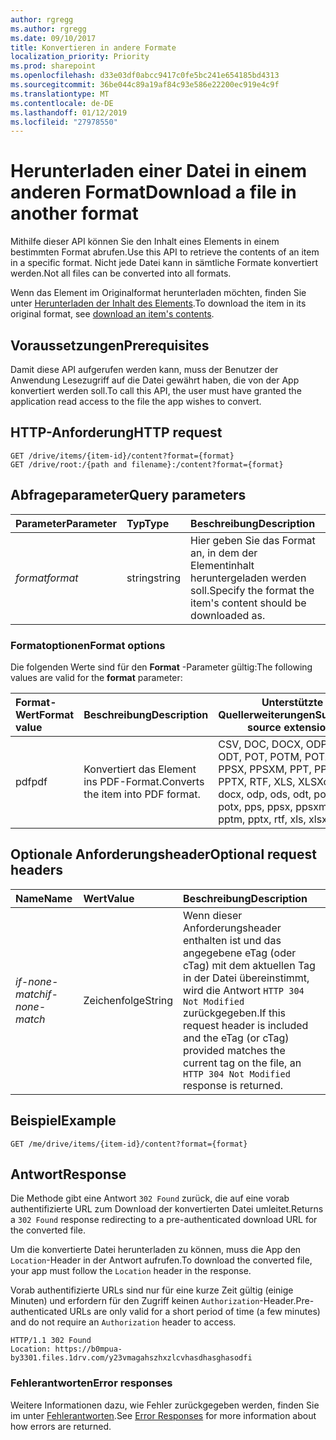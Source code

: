 ```yaml
---
author: rgregg
ms.author: rgregg
ms.date: 09/10/2017
title: Konvertieren in andere Formate
localization_priority: Priority
ms.prod: sharepoint
ms.openlocfilehash: d33e03df0abcc9417c0fe5bc241e654185bd4313
ms.sourcegitcommit: 36be044c89a19af84c93e586e22200ec919e4c9f
ms.translationtype: MT
ms.contentlocale: de-DE
ms.lasthandoff: 01/12/2019
ms.locfileid: "27978550"
---
```

# <a name="download-a-file-in-another-format"></a><span data-ttu-id="1f177-102">Herunterladen einer Datei in einem anderen Format</span><span class="sxs-lookup"><span data-stu-id="1f177-102">Download a file in another format</span></span>

<span data-ttu-id="1f177-103">Mithilfe dieser API können Sie den Inhalt eines Elements in einem bestimmten Format abrufen.</span><span class="sxs-lookup"><span data-stu-id="1f177-103">Use this API to retrieve the contents of an item in a specific format.</span></span>
<span data-ttu-id="1f177-104">Nicht jede Datei kann in sämtliche Formate konvertiert werden.</span><span class="sxs-lookup"><span data-stu-id="1f177-104">Not all files can be converted into all formats.</span></span>

<span data-ttu-id="1f177-105">Wenn das Element im Originalformat herunterladen möchten, finden Sie unter [Herunterladen der Inhalt des Elements](driveitem-get-content.md).</span><span class="sxs-lookup"><span data-stu-id="1f177-105">To download the item in its original format, see [download an item's contents](driveitem-get-content.md).</span></span>

## <a name="prerequisites"></a><span data-ttu-id="1f177-106">Voraussetzungen</span><span class="sxs-lookup"><span data-stu-id="1f177-106">Prerequisites</span></span>

<span data-ttu-id="1f177-107">Damit diese API aufgerufen werden kann, muss der Benutzer der Anwendung Lesezugriff auf die Datei gewährt haben, die von der App konvertiert werden soll.</span><span class="sxs-lookup"><span data-stu-id="1f177-107">To call this API, the user must have granted the application read access to the file the app wishes to convert.</span></span>

## <a name="http-request"></a><span data-ttu-id="1f177-108">HTTP-Anforderung</span><span class="sxs-lookup"><span data-stu-id="1f177-108">HTTP request</span></span>

<!-- { "blockType": "ignored" } -->

```http
GET /drive/items/{item-id}/content?format={format}
GET /drive/root:/{path and filename}:/content?format={format}
```

## <a name="query-parameters"></a><span data-ttu-id="1f177-109">Abfrageparameter</span><span class="sxs-lookup"><span data-stu-id="1f177-109">Query parameters</span></span>

| <span data-ttu-id="1f177-110">Parameter</span><span class="sxs-lookup"><span data-stu-id="1f177-110">Parameter</span></span>      | <span data-ttu-id="1f177-111">Typ</span><span class="sxs-lookup"><span data-stu-id="1f177-111">Type</span></span>  | <span data-ttu-id="1f177-112">Beschreibung</span><span class="sxs-lookup"><span data-stu-id="1f177-112">Description</span></span>                                                    |
|:----------|:-------|:---------------------------------------------------------------|
| <span data-ttu-id="1f177-113">_format_</span><span class="sxs-lookup"><span data-stu-id="1f177-113">_format_</span></span>  | <span data-ttu-id="1f177-114">string</span><span class="sxs-lookup"><span data-stu-id="1f177-114">string</span></span> | <span data-ttu-id="1f177-115">Hier geben Sie das Format an, in dem der Elementinhalt heruntergeladen werden soll.</span><span class="sxs-lookup"><span data-stu-id="1f177-115">Specify the format the item's content should be downloaded as.</span></span> |


### <a name="format-options"></a><span data-ttu-id="1f177-116">Formatoptionen</span><span class="sxs-lookup"><span data-stu-id="1f177-116">Format options</span></span>

<span data-ttu-id="1f177-117">Die folgenden Werte sind für den **Format** -Parameter gültig:</span><span class="sxs-lookup"><span data-stu-id="1f177-117">The following values are valid for the **format** parameter:</span></span>

| <span data-ttu-id="1f177-118">Format-Wert</span><span class="sxs-lookup"><span data-stu-id="1f177-118">Format value</span></span> | <span data-ttu-id="1f177-119">Beschreibung</span><span class="sxs-lookup"><span data-stu-id="1f177-119">Description</span></span>                        | <span data-ttu-id="1f177-120">Unterstützte Quellerweiterungen</span><span class="sxs-lookup"><span data-stu-id="1f177-120">Supported source extensions</span></span>
|:-------------|:-----------------------------------|----------------------------
| <span data-ttu-id="1f177-121">pdf</span><span class="sxs-lookup"><span data-stu-id="1f177-121">pdf</span></span>          | <span data-ttu-id="1f177-122">Konvertiert das Element ins PDF-Format.</span><span class="sxs-lookup"><span data-stu-id="1f177-122">Converts the item into PDF format.</span></span> | <span data-ttu-id="1f177-123">CSV, DOC, DOCX, ODP, ODS, ODT, POT, POTM, POTX, PPS, PPSX, PPSXM, PPT, PPTM, PPTX, RTF, XLS, XLSX</span><span class="sxs-lookup"><span data-stu-id="1f177-123">csv, doc, docx, odp, ods, odt, pot, potm, potx, pps, ppsx, ppsxm, ppt, pptm, pptx, rtf, xls, xlsx</span></span>

## <a name="optional-request-headers"></a><span data-ttu-id="1f177-124">Optionale Anforderungsheader</span><span class="sxs-lookup"><span data-stu-id="1f177-124">Optional request headers</span></span>

| <span data-ttu-id="1f177-125">Name</span><span class="sxs-lookup"><span data-stu-id="1f177-125">Name</span></span>            | <span data-ttu-id="1f177-126">Wert</span><span class="sxs-lookup"><span data-stu-id="1f177-126">Value</span></span>   | <span data-ttu-id="1f177-127">Beschreibung</span><span class="sxs-lookup"><span data-stu-id="1f177-127">Description</span></span>                                                                                                                                              |
|:----------------|:--------|:---------------------------------------------------------------------------------------------------------------------------------------------------------|
| <span data-ttu-id="1f177-128">_if-none-match_</span><span class="sxs-lookup"><span data-stu-id="1f177-128">_if-none-match_</span></span> | <span data-ttu-id="1f177-129">Zeichenfolge</span><span class="sxs-lookup"><span data-stu-id="1f177-129">String</span></span>  | <span data-ttu-id="1f177-130">Wenn dieser Anforderungsheader enthalten ist und das angegebene eTag (oder cTag) mit dem aktuellen Tag in der Datei übereinstimmt, wird die Antwort `HTTP 304 Not Modified` zurückgegeben.</span><span class="sxs-lookup"><span data-stu-id="1f177-130">If this request header is included and the eTag (or cTag) provided matches the current tag on the file, an `HTTP 304 Not Modified` response is returned.</span></span> |

## <a name="example"></a><span data-ttu-id="1f177-131">Beispiel</span><span class="sxs-lookup"><span data-stu-id="1f177-131">Example</span></span>

<!-- { "blockType": "request", "name": "convert-item-content", "scopes": "files.read" } -->

```http
GET /me/drive/items/{item-id}/content?format={format}
```

## <a name="response"></a><span data-ttu-id="1f177-132">Antwort</span><span class="sxs-lookup"><span data-stu-id="1f177-132">Response</span></span>

<span data-ttu-id="1f177-133">Die Methode gibt eine Antwort `302 Found` zurück, die auf eine vorab authentifizierte URL zum Download der konvertierten Datei umleitet.</span><span class="sxs-lookup"><span data-stu-id="1f177-133">Returns a `302 Found` response redirecting to a pre-authenticated download URL for the converted file.</span></span>

<span data-ttu-id="1f177-134">Um die konvertierte Datei herunterladen zu können, muss die App den `Location`-Header in der Antwort aufrufen.</span><span class="sxs-lookup"><span data-stu-id="1f177-134">To download the converted file, your app must follow the `Location` header in the response.</span></span>

<span data-ttu-id="1f177-135">Vorab authentifizierte URLs sind nur für eine kurze Zeit gültig (einige Minuten) und erfordern für den Zugriff keinen `Authorization`-Header.</span><span class="sxs-lookup"><span data-stu-id="1f177-135">Pre-authenticated URLs are only valid for a short period of time (a few minutes) and do not require an `Authorization` header to access.</span></span>

<!-- { "blockType": "response", "@odata.type": "stream" } -->

```http
HTTP/1.1 302 Found
Location: https://b0mpua-by3301.files.1drv.com/y23vmagahszhxzlcvhasdhasghasodfi
```

### <a name="error-responses"></a><span data-ttu-id="1f177-136">Fehlerantworten</span><span class="sxs-lookup"><span data-stu-id="1f177-136">Error responses</span></span>

<span data-ttu-id="1f177-137">Weitere Informationen dazu, wie Fehler zurückgegeben werden, finden Sie im unter [Fehlerantworten][error-response].</span><span class="sxs-lookup"><span data-stu-id="1f177-137">See [Error Responses][error-response] for more information about how errors are returned.</span></span>

[error-response]: /graph/errors
[file-facet]: ../resources/file.md

<!-- {
  "type": "#page.annotation",
  "description": "Convert the contents of an item in OneDrive to a different format.",
  "keywords": "convert,pdf,convert to pdf",
  "section": "documentation",
  "tocPath": "Items/Download formats"
} -->
